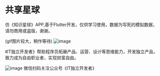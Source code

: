# 共享星球

仿《知识星球》APP,基于Flutter开发，仅供学习使用，数据为写死的模拟数据，请勿商用或盗版，谢谢。

(gif图片较大，稍作等待)
![image](https://note.youdao.com/yws/api/personal/file/3221152EE22A4D03BD05AE60DB18C429?method=download&shareKey=bd1192beb117d3658f712b5e3e01040e)


《IT独立开发者》帮助程序员拓展产品、运营、设计等思维能力，开发独立产品，致力成为自由职业者，实现财富自由。

![image](https://note.youdao.com/yws/api/personal/file/3002024D05CB4DE093FE3D5B1C5F768E?method=download&shareKey=df4c885cbea566bf95c0a9cf515984d5)
微信扫码关注公众号《IT独立开发者》
